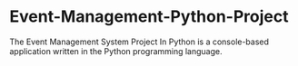# Event-Management-Python-Project
The Event Management System Project In Python is a console-based application written in the Python programming language. 
